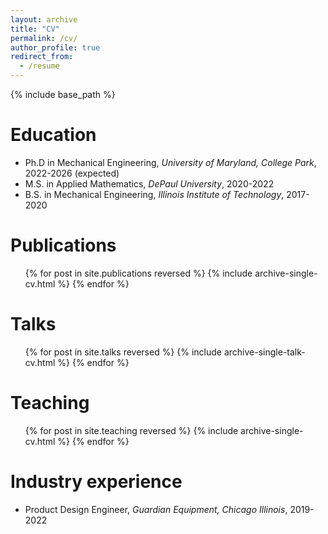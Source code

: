```yaml
---
layout: archive
title: "CV"
permalink: /cv/
author_profile: true
redirect_from:
  - /resume
---
```


{% include base_path %}

Education
======
* Ph.D in Mechanical Engineering, *University of Maryland, College Park*, 2022-2026 (expected)
* M.S. in Applied Mathematics, *DePaul University*, 2020-2022
* B.S. in Mechanical Engineering, *Illinois Institute of Technology*, 2017-2020

Publications
======
  <ul>{% for post in site.publications reversed %}
    {% include archive-single-cv.html %}
  {% endfor %}</ul>
  
Talks
======
  <ul>{% for post in site.talks reversed %}
    {% include archive-single-talk-cv.html  %}
  {% endfor %}</ul>
  
Teaching
======
 <ul>{% for post in site.teaching reversed %}
   {% include archive-single-cv.html %}
 {% endfor %}</ul>

Industry experience
======
* Product Design Engineer, *Guardian Equipment, Chicago Illinois*, 2019-2022
